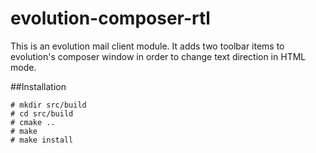 # evolution-composer-rtl
This is an evolution mail client module. It adds two toolbar items to evolution's composer window in order to change text direction in HTML mode.

##Installation
```
# mkdir src/build
# cd src/build
# cmake ..
# make
# make install
```
